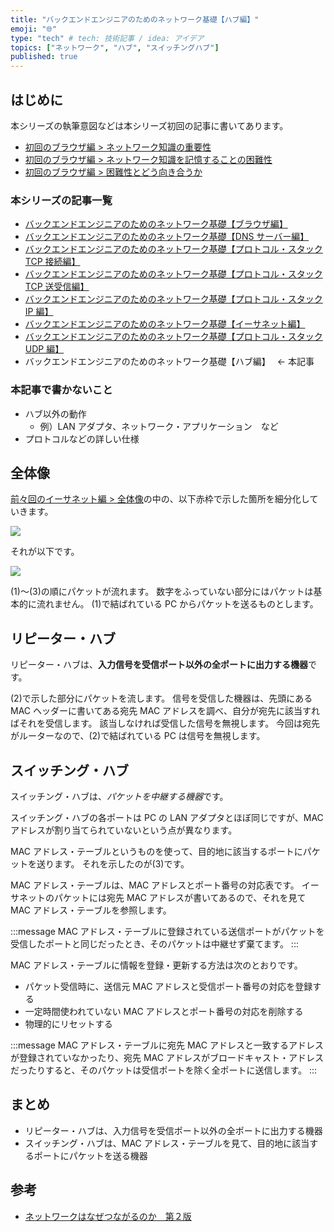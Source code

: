 ```yaml
---
title: "バックエンドエンジニアのためのネットワーク基礎【ハブ編】"
emoji: "🌐"
type: "tech" # tech: 技術記事 / idea: アイデア
topics: ["ネットワーク", "ハブ", "スイッチングハブ"]
published: true
---
```


## はじめに

本シリーズの執筆意図などは本シリーズ初回の記事に書いてあります。

- [初回のブラウザ編 > ネットワーク知識の重要性](https://zenn.dev/jnkmtsd/articles/0d129a7aa0947b#%E3%83%8D%E3%83%83%E3%83%88%E3%83%AF%E3%83%BC%E3%82%AF%E7%9F%A5%E8%AD%98%E3%81%AE%E9%87%8D%E8%A6%81%E6%80%A7)
- [初回のブラウザ編 > ネットワーク知識を記憶することの困難性](https://zenn.dev/jnkmtsd/articles/0d129a7aa0947b#%E3%83%8D%E3%83%83%E3%83%88%E3%83%AF%E3%83%BC%E3%82%AF%E7%9F%A5%E8%AD%98%E3%82%92%E8%A8%98%E6%86%B6%E3%81%99%E3%82%8B%E3%81%93%E3%81%A8%E3%81%AE%E5%9B%B0%E9%9B%A3%E6%80%A7)
- [初回のブラウザ編 > 困難性とどう向き合うか](https://zenn.dev/jnkmtsd/articles/0d129a7aa0947b#%E5%9B%B0%E9%9B%A3%E6%80%A7%E3%81%A8%E3%81%A9%E3%81%86%E5%90%91%E3%81%8D%E5%90%88%E3%81%86%E3%81%8B)

### 本シリーズの記事一覧

- [バックエンドエンジニアのためのネットワーク基礎【ブラウザ編】](https://zenn.dev/jnkmtsd/articles/0d129a7aa0947b)
- [バックエンドエンジニアのためのネットワーク基礎【DNS サーバー編】](https://zenn.dev/jnkmtsd/articles/e59e42beec39e0)
- [バックエンドエンジニアのためのネットワーク基礎【プロトコル・スタック TCP 接続編】](https://zenn.dev/jnkmtsd/articles/e0ecb28f1875f2)
- [バックエンドエンジニアのためのネットワーク基礎【プロトコル・スタック TCP 送受信編】](https://zenn.dev/jnkmtsd/articles/37a25508b30635)
- [バックエンドエンジニアのためのネットワーク基礎【プロトコル・スタック IP 編】](https://zenn.dev/jnkmtsd/articles/61f104becc1750)
- [バックエンドエンジニアのためのネットワーク基礎【イーサネット編】](https://zenn.dev/jnkmtsd/articles/c50f9113995773)
- [バックエンドエンジニアのためのネットワーク基礎【プロトコル・スタック UDP 編】](https://zenn.dev/jnkmtsd/articles/46615811cadd72)
- バックエンドエンジニアのためのネットワーク基礎【ハブ編】　 ← 本記事

### 本記事で書かないこと

- ハブ以外の動作
  - 例）LAN アダプタ、ネットワーク・アプリケーション　など
- プロトコルなどの詳しい仕様

## 全体像

[前々回のイーサネット編 > 全体像](https://zenn.dev/jnkmtsd/articles/c50f9113995773#%E5%85%A8%E4%BD%93%E5%83%8F)の中の、以下赤枠で示した箇所を細分化していきます。

![](https://storage.googleapis.com/zenn-user-upload/13fd5f1145bd-20231221.png)

それが以下です。

![](https://storage.googleapis.com/zenn-user-upload/ed7bee136b29-20231221.png)

(1)〜(3)の順にパケットが流れます。
数字をふっていない部分にはパケットは基本的に流れません。
(1)で結ばれている PC からパケットを送るものとします。

## リピーター・ハブ

リピーター・ハブは、**入力信号を受信ポート以外の全ポートに出力する機器**です。

(2)で示した部分にパケットを流します。
信号を受信した機器は、先頭にある MAC ヘッダーに書いてある宛先 MAC アドレスを調べ、自分が宛先に該当すればそれを受信します。
該当しなければ受信した信号を無視します。
今回は宛先がルーターなので、(2)で結ばれている PC は信号を無視します。

## スイッチング・ハブ

スイッチング・ハブは、*パケットを中継する機器*です。

スイッチング・ハブの各ポートは PC の LAN アダプタとほぼ同じですが、MAC アドレスが割り当てられていないという点が異なります。

MAC アドレス・テーブルというものを使って、目的地に該当するポートにパケットを送ります。
それを示したのが(3)です。

MAC アドレス・テーブルは、MAC アドレスとポート番号の対応表です。
イーサネットのパケットには宛先 MAC アドレスが書いてあるので、それを見て MAC アドレス・テーブルを参照します。

:::message
MAC アドレス・テーブルに登録されている送信ポートがパケットを受信したポートと同じだったとき、そのパケットは中継せず棄てます。
:::

MAC アドレス・テーブルに情報を登録・更新する方法は次のとおりです。

- パケット受信時に、送信元 MAC アドレスと受信ポート番号の対応を登録する
- 一定時間使われていない MAC アドレスとポート番号の対応を削除する
- 物理的にリセットする

:::message
MAC アドレス・テーブルに宛先 MAC アドレスと一致するアドレスが登録されていなかったり、宛先 MAC アドレスがブロードキャスト・アドレスだったりすると、そのパケットは受信ポートを除く全ポートに送信します。
:::

## まとめ

- リピーター・ハブは、入力信号を受信ポート以外の全ポートに出力する機器
- スイッチング・ハブは、MAC アドレス・テーブルを見て、目的地に該当するポートにパケットを送る機器

## 参考

- [ネットワークはなぜつながるのか　第２版](https://www.amazon.co.jp/dp/B077XSB8BS)

